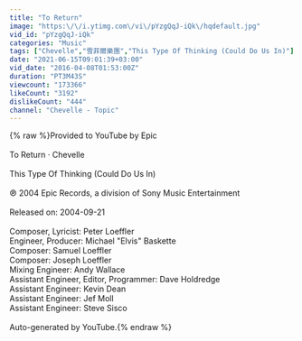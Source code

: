 ```yaml
---
title: "To Return"
image: "https:\/\/i.ytimg.com\/vi\/pYzgQqJ-iQk\/hqdefault.jpg"
vid_id: "pYzgQqJ-iQk"
categories: "Music"
tags: ["Chevelle","雪菲爾樂團","This Type Of Thinking (Could Do Us In)"]
date: "2021-06-15T09:01:39+03:00"
vid_date: "2016-04-08T01:53:00Z"
duration: "PT3M43S"
viewcount: "173366"
likeCount: "3192"
dislikeCount: "444"
channel: "Chevelle - Topic"
---
```

{% raw %}Provided to YouTube by Epic<br /><br />To Return · Chevelle<br /><br />This Type Of Thinking (Could Do Us In)<br /><br />℗ 2004 Epic Records, a division of Sony Music Entertainment<br /><br />Released on: 2004-09-21<br /><br />Composer, Lyricist: Peter Loeffler<br />Engineer, Producer: Michael &quot;Elvis&quot; Baskette<br />Composer: Samuel Loeffler<br />Composer: Joseph Loeffler<br />Mixing  Engineer: Andy Wallace<br />Assistant  Engineer, Editor, Programmer: Dave Holdredge<br />Assistant  Engineer: Kevin Dean<br />Assistant  Engineer: Jef Moll<br />Assistant  Engineer: Steve Sisco<br /><br />Auto-generated by YouTube.{% endraw %}
